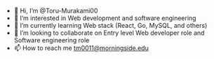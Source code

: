 - 👋 Hi, I’m @Toru-Murakami00
- 👀 I’m interested in Web development and software engineering
- 🌱 I’m currently learning Web stack (React, Go, MySQL, and others)
- 💞️ I’m looking to collaborate on Entry level Web developer role and Software engineering role
- 📫 How to reach me tm0011@morningside.edu

<!---
Toru-Murakami00/Toru-Murakami00 is a ✨ special ✨ repository because its `README.md` (this file) appears on your GitHub profile.
You can click the Preview link to take a look at your changes.
--->
